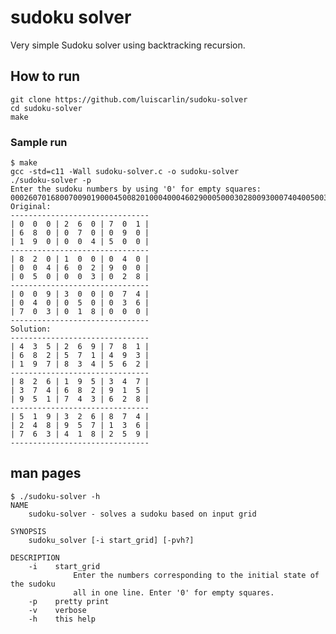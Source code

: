 # sudoku solver


Very simple Sudoku solver using backtracking recursion.

## How to run
    git clone https://github.com/luiscarlin/sudoku-solver 
    cd sudoku-solver
    make

### Sample run
    $ make
    gcc -std=c11 -Wall sudoku-solver.c -o sudoku-solver
    ./sudoku-solver -p
    Enter the sudoku numbers by using '0' for empty squares:
    000260701680070090190004500820100040004602900050003028009300074040050036703018000
    Original:
    -------------------------------
    | 0  0  0 | 2  6  0 | 7  0  1 |
    | 6  8  0 | 0  7  0 | 0  9  0 |
    | 1  9  0 | 0  0  4 | 5  0  0 |
    -------------------------------
    | 8  2  0 | 1  0  0 | 0  4  0 |
    | 0  0  4 | 6  0  2 | 9  0  0 |
    | 0  5  0 | 0  0  3 | 0  2  8 |
    -------------------------------
    | 0  0  9 | 3  0  0 | 0  7  4 |
    | 0  4  0 | 0  5  0 | 0  3  6 |
    | 7  0  3 | 0  1  8 | 0  0  0 |
    -------------------------------
    Solution:
    -------------------------------
    | 4  3  5 | 2  6  9 | 7  8  1 |
    | 6  8  2 | 5  7  1 | 4  9  3 |
    | 1  9  7 | 8  3  4 | 5  6  2 |
    -------------------------------
    | 8  2  6 | 1  9  5 | 3  4  7 |
    | 3  7  4 | 6  8  2 | 9  1  5 |
    | 9  5  1 | 7  4  3 | 6  2  8 |
    -------------------------------
    | 5  1  9 | 3  2  6 | 8  7  4 |
    | 2  4  8 | 9  5  7 | 1  3  6 |
    | 7  6  3 | 4  1  8 | 2  5  9 |
    -------------------------------

## man pages
    $ ./sudoku-solver -h
    NAME
        sudoku-solver - solves a sudoku based on input grid

    SYNOPSIS
        sudoku_solver [-i start_grid] [-pvh?]

    DESCRIPTION
        -i    start_grid
                  Enter the numbers corresponding to the initial state of the sudoku
                  all in one line. Enter '0' for empty squares.
        -p    pretty print
        -v    verbose
        -h    this help
  

